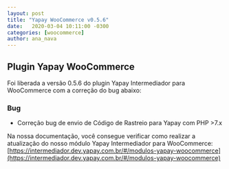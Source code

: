 ```yaml
---
layout: post
title: "Yapay WooCommerce v0.5.6"
date:   2020-03-04 10:11:00 -0300
categories: [woocommerce]
author: ana_nava
---
```


## Plugin Yapay WooCommerce 

Foi liberada a versão 0.5.6 do plugin Yapay Intermediador para WooCommerce com a correção do bug abaixo:

<!-- more -->

### **Bug**

* Correção bug de envio de Código de Rastreio para Yapay com PHP >7.x 





Na nossa documentação, você consegue verificar como realizar a atualização do nosso módulo Yapay Intermediador para WooCommerce: [https://intermediador.dev.yapay.com.br/#/modulos-yapay-woocommerce](https://intermediador.dev.yapay.com.br/#/modulos-yapay-woocommerce)


